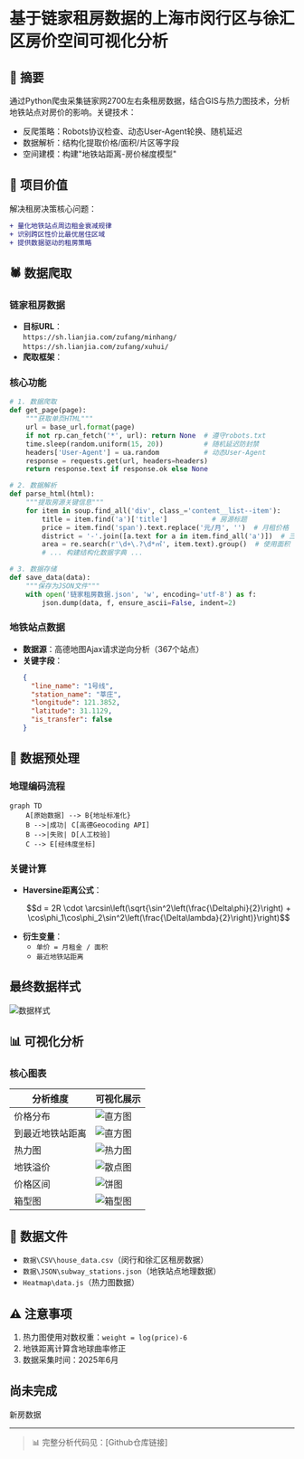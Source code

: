
# 基于链家租房数据的上海市闵行区与徐汇区房价空间可视化分析

## 📌 摘要
通过Python爬虫采集链家网2700左右条租房数据，结合GIS与热力图技术，分析地铁站点对房价的影响。关键技术：
- 反爬策略：Robots协议检查、动态User-Agent轮换、随机延迟
- 数据解析：结构化提取价格/面积/片区等字段
- 空间建模：构建"地铁站距离-房价梯度模型"

## 🎯 项目价值
解决租房决策核心问题：
```diff
+ 量化地铁站点周边租金衰减规律
+ 识别跨区性价比最优居住区域
+ 提供数据驱动的租房策略
```

## 🕷️ 数据爬取
### 链家租房数据
- **目标URL**：  
  `https://sh.lianjia.com/zufang/minhang/`  
  `https://sh.lianjia.com/zufang/xuhui/`
- **爬取框架**：
### 核心功能
```python
# 1. 数据爬取
def get_page(page):
    """获取单页HTML"""
    url = base_url.format(page)
    if not rp.can_fetch('*', url): return None  # 遵守robots.txt
    time.sleep(random.uniform(15, 20))          # 随机延迟防封禁
    headers['User-Agent'] = ua.random           # 动态User-Agent
    response = requests.get(url, headers=headers)
    return response.text if response.ok else None

# 2. 数据解析
def parse_html(html):
    """提取房源关键信息"""
    for item in soup.find_all('div', class_='content__list--item'):
        title = item.find('a')['title']           # 房源标题
        price = item.find('span').text.replace('元/月', '')  # 月租价格
        district = '-'.join([a.text for a in item.find_all('a')])  # 三级片区
        area = re.search(r'\d+\.?\d*㎡', item.text).group()  # 使用面积
        # ... 构建结构化数据字典 ...

# 3. 数据存储
def save_data(data):
    """保存为JSON文件"""
    with open('链家租房数据.json', 'w', encoding='utf-8') as f:
        json.dump(data, f, ensure_ascii=False, indent=2)
```
### 地铁站点数据
<!-- ![地铁数据采集流程](media/image6.png) -->
- **数据源**：高德地图Ajax请求逆向分析（367个站点）
- **关键字段**：
  ```json
  {
    "line_name": "1号线",
    "station_name": "莘庄",
    "longitude": 121.3852,
    "latitude": 31.1129,
    "is_transfer": false
  }
  ```

## 🧹 数据预处理
### 地理编码流程
```mermaid
graph TD
    A[原始数据] --> B{地址标准化}
    B -->|成功| C[高德Geocoding API]
    B -->|失败| D[人工校验]
    C --> E[经纬度坐标]
```
### 关键计算
- **Haversine距离公式**：
  ```math
  d = 2R \cdot \arcsin\left(\sqrt{\sin^2\left(\frac{\Delta\phi}{2}\right) + \cos\phi_1\cos\phi_2\sin^2\left(\frac{\Delta\lambda}{2}\right)}\right)
  ```
- **衍生变量**：
  - `单价 = 月租金 / 面积`
  - `最近地铁站距离`
## 最终数据样式
![数据样式](media\datasample.png)
## 📊 可视化分析
### 核心图表
| 分析维度 | 可视化展示 |
|---------|------------|
| 价格分布 | ![直方图](media/price.png) | 
| 到最近地铁站距离 | ![直方图](media/Distance.png) | 
| 热力图 | ![热力图](media/heatmap.png) |
| 地铁溢价 | ![散点图](media/regression.png) | 
| 价格区间 | ![饼图](media/piechart.png) | 
| 箱型图 | ![箱型图](media/boxchart.png) |




## 📂 数据文件
- `数据\CSV\house_data.csv`（闵行和徐汇区租房数据）
- `数据\JSON\subway_stations.json`（地铁站点地理数据）
- `Heatmap\data.js`（热力图数据）

## ⚠️ 注意事项
1. 热力图使用对数权重：`weight = log(price)-6`
2. 地铁距离计算含地球曲率修正
3. 数据采集时间：2025年6月

## 尚未完成
新房数据

---
> 📊 完整分析代码见：[Github仓库链接]  